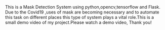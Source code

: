 This is a Mask Detection System using python,opencv,tensorflow and Flask. Due to the Covid19 ,uses of mask are becoming necessary and to automate this task on different places this type of system plays a vital role.This is a small demo video of my project.Please watch a demo video, Thank you! 
